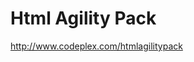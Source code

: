 <!--
id: 259339372
link: http://kevinisom.info/post/259339372/html-agility-pack
slug: html-agility-pack
date: Fri Nov 27 2009 22:51:57 GMT+1300 (NZDT)
raw: {"blog_name":"kevinisom","id":259339372,"post_url":"http://kevinisom.info/post/259339372/html-agility-pack","slug":"html-agility-pack","type":"link","date":"2009-11-27 09:51:57 GMT","timestamp":1259315517,"state":"published","format":"html","reblog_key":"VXGcnSu5","tags":[],"short_url":"http://tmblr.co/Zw68YyFTJHi","highlighted":[],"feed_item":"http://www.codeplex.com/htmlagilitypack","from_feed_id":"650234","note_count":0,"title":"Html Agility Pack","url":"http://www.codeplex.com/htmlagilitypack","description":""}
publish: 2009-11-027
tags: 
title: Html Agility Pack
-->


Html Agility Pack
=================

<http://www.codeplex.com/htmlagilitypack>

